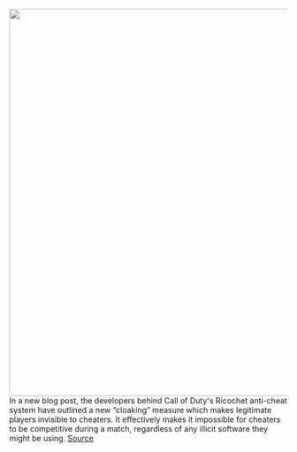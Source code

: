 <img src='https://cdn.vox-cdn.com/thumbor/BhwJjH5dXkXq51pQ55Nl9W4mOEQ=/0x0:2040x1360/1200x800/filters:focal(857x517:1183x843)/cdn.vox-cdn.com/uploads/chorus_image/image/70803630/acastro_300505_4008_pcGameHacks_0001.0.jpg' width='700px' /><br/>
In a new blog post, the developers behind Call of Duty's Ricochet anti-cheat system have outlined a new “cloaking” measure which makes legitimate players invisible to cheaters. It effectively makes it impossible for cheaters to be competitive during a match, regardless of any illicit software they might be using.
<a href='https://www.theverge.com/2022/4/28/23046152/call-of-duty-ricochet-anti-cheat-warzone-vanguard-invisible-legit-players'> Source <a/>